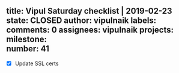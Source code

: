 title:	Vipul Saturday checklist | 2019-02-23
state:	CLOSED
author:	vipulnaik
labels:	
comments:	0
assignees:	vipulnaik
projects:	
milestone:	
number:	41
--
- [x] Update SSL certs
